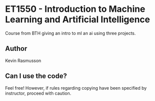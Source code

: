 # ET1550 - Introduction to Machine Learning and Artificial Intelligence

Course from BTH giving an intro to ml an ai using three projects.

## Author

Kevin Rasmusson

## Can I use the code?

Feel free! However, if rules regarding copying have been specified by 
instructor, proceed with caution.
